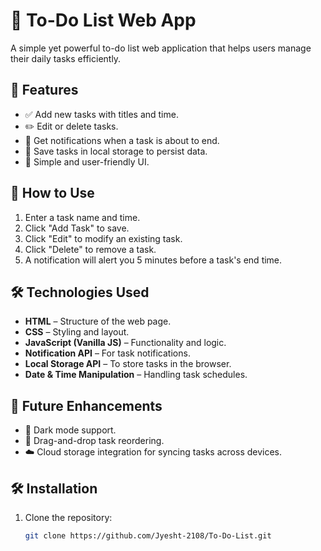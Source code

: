 # 📝 To-Do List Web App

A simple yet powerful to-do list web application that helps users manage their daily tasks efficiently.

## 🌟 Features
- ✅ Add new tasks with titles and time.
- ✏️ Edit or delete tasks.
- 🔔 Get notifications when a task is about to end.
- 📅 Save tasks in local storage to persist data.
- 🎨 Simple and user-friendly UI.

## 📌 How to Use
1. Enter a task name and time.
2. Click "Add Task" to save.
3. Click "Edit" to modify an existing task.
4. Click "Delete" to remove a task.
5. A notification will alert you 5 minutes before a task's end time.

## 🛠️ Technologies Used
- **HTML** – Structure of the web page.
- **CSS** – Styling and layout.
- **JavaScript (Vanilla JS)** – Functionality and logic.
- **Notification API** – For task notifications.
- **Local Storage API** – To store tasks in the browser.
- **Date & Time Manipulation** – Handling task schedules.

## 📌 Future Enhancements
- 🌙 Dark mode support.
- 📌 Drag-and-drop task reordering.
- ☁️ Cloud storage integration for syncing tasks across devices.

## 🛠️ Installation
1. Clone the repository:
   ```sh
   git clone https://github.com/Jyesht-2108/To-Do-List.git
